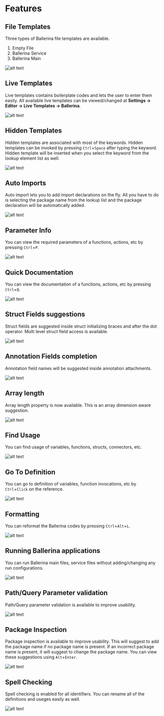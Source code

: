 # Features

## File Templates

Three types of Ballerina file templates are available.
1) Empty File
2) Ballerina Service
3) Ballerina Main

![alt text](images/FileTemplates.gif)

## Live Templates

Live templates contains boilerplate codes and lets the user to enter them easily. All available live templates can be viewed/changed at **Settings -> Editor -> Live Templates -> Ballerina**.

![alt text](images/LiveTemplates.gif)

## Hidden Templates

Hidden templates are associated with most of the keywords. Hidden templates can be invoked by pressing `Ctrl`+`Space` after typing the keyword. Hidden template will be inserted when you select the keyword from the lookup element list as well.

![alt text](images/HiddenTemplates.gif)

## Auto Imports

Auto import lets you to add import declarations on the fly. All you have to do is selecting the package name from the lookup list and the package declaration will be automatically added.

![alt text](images/AutoImports.gif)

## Parameter Info

You can view the required parameters of a functions, actions, etc by pressing `Ctrl`+`P`.

![alt text](images/ParameterInfo.gif)

## Quick Documentation

You can view the documentation of a functions, actions, etc by pressing `Ctrl`+`Q`.

![alt text](images/QuickDocumentation.gif)

## Struct Fields suggestions

Struct fields are suggested inside struct initializing braces and after the dot operator. Multi level struct field access is available.

![alt text](images/StructFields.gif)

## Annotation Fields completion

Annotation field names will be suggested inside annotation attachments.

![alt text](images/AnnotationFields.gif)

## Array length

Array length property is now available. This is an array dimension aware suggestion.

![alt text](images/ArrayLength.gif)

## Find Usage

You can find usage of variables, functions, structs, connectors, etc.

![alt text](images/FindUsage.gif)

## Go To Definition

You can go to definition of variables, function invocations, etc by `Ctrl`+`Click` on the reference.

![alt text](images/GoToDefinition.gif)

## Formatting

You can reformat the Ballerina codes by pressing `Ctrl`+`Alt`+`L`.

![alt text](images/Formatting.gif)

## Running Ballerina applications 

You can run Ballerina main files, service files without adding/changing any run configurations.

![alt text](images/RunConfig.gif)

## Path/Query Parameter validation

Path/Query parameter validation is available to improve usability.

![alt text](images/PathParameter.gif)

## Package Inspection

Package inspection is available to improve usability. This will suggest to add the package name if no package name is present. If an incorrect package name is present, it will suggest to change the package name. You can view these suggestions using `Alt`+`Enter`.

![alt text](images/PackageFix.gif)

## Spell Checking

Spell checking is enabled for all identifiers. You can rename all of the definitions and useges easily as well.

![alt text](images/SpellChecking.gif)
